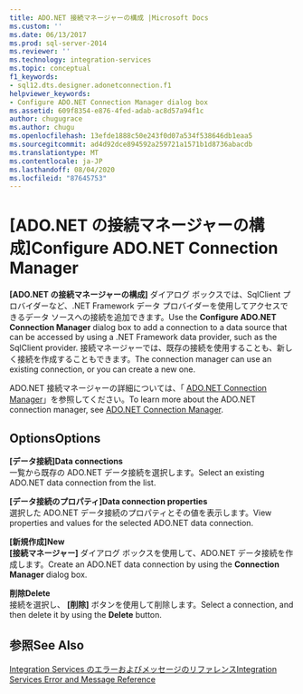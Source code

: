 ```yaml
---
title: ADO.NET 接続マネージャーの構成 |Microsoft Docs
ms.custom: ''
ms.date: 06/13/2017
ms.prod: sql-server-2014
ms.reviewer: ''
ms.technology: integration-services
ms.topic: conceptual
f1_keywords:
- sql12.dts.designer.adonetconnection.f1
helpviewer_keywords:
- Configure ADO.NET Connection Manager dialog box
ms.assetid: 609f8354-e876-4fed-adab-ac8d57a94f1c
author: chugugrace
ms.author: chugu
ms.openlocfilehash: 13efde1888c50e243f0d07a534f538646db1eaa5
ms.sourcegitcommit: ad4d92dce894592a259721a1571b1d8736abacdb
ms.translationtype: MT
ms.contentlocale: ja-JP
ms.lasthandoff: 08/04/2020
ms.locfileid: "87645753"
---
```

# <a name="configure-adonet-connection-manager"></a><span data-ttu-id="9fe91-102">[ADO.NET の接続マネージャーの構成]</span><span class="sxs-lookup"><span data-stu-id="9fe91-102">Configure ADO.NET Connection Manager</span></span>
  <span data-ttu-id="9fe91-103">**[ADO.NET の接続マネージャーの構成]** ダイアログ ボックスでは、SqlClient プロバイダーなど、.NET Framework データ プロバイダーを使用してアクセスできるデータ ソースへの接続を追加できます。</span><span class="sxs-lookup"><span data-stu-id="9fe91-103">Use the **Configure ADO.NET Connection Manager** dialog box to add a connection to a data source that can be accessed by using a .NET Framework data provider, such as the SqlClient provider.</span></span> <span data-ttu-id="9fe91-104">接続マネージャーでは、既存の接続を使用することも、新しく接続を作成することもできます。</span><span class="sxs-lookup"><span data-stu-id="9fe91-104">The connection manager can use an existing connection, or you can create a new one.</span></span>  
  
 <span data-ttu-id="9fe91-105">ADO.NET 接続マネージャーの詳細については、「 [ADO.NET Connection Manager](connection-manager/ado-net-connection-manager.md)」を参照してください。</span><span class="sxs-lookup"><span data-stu-id="9fe91-105">To learn more about the ADO.NET connection manager, see [ADO.NET Connection Manager](connection-manager/ado-net-connection-manager.md).</span></span>  
  
## <a name="options"></a><span data-ttu-id="9fe91-106">Options</span><span class="sxs-lookup"><span data-stu-id="9fe91-106">Options</span></span>  
 <span data-ttu-id="9fe91-107">**[データ接続]**</span><span class="sxs-lookup"><span data-stu-id="9fe91-107">**Data connections**</span></span>  
 <span data-ttu-id="9fe91-108">一覧から既存の ADO.NET データ接続を選択します。</span><span class="sxs-lookup"><span data-stu-id="9fe91-108">Select an existing ADO.NET data connection from the list.</span></span>  
  
 <span data-ttu-id="9fe91-109">**[データ接続のプロパティ]**</span><span class="sxs-lookup"><span data-stu-id="9fe91-109">**Data connection properties**</span></span>  
 <span data-ttu-id="9fe91-110">選択した ADO.NET データ接続のプロパティとその値を表示します。</span><span class="sxs-lookup"><span data-stu-id="9fe91-110">View properties and values for the selected ADO.NET data connection.</span></span>  
  
 <span data-ttu-id="9fe91-111">**[新規作成]**</span><span class="sxs-lookup"><span data-stu-id="9fe91-111">**New**</span></span>  
 <span data-ttu-id="9fe91-112">**[接続マネージャー]** ダイアログ ボックスを使用して、ADO.NET データ接続を作成します。</span><span class="sxs-lookup"><span data-stu-id="9fe91-112">Create an ADO.NET data connection by using the **Connection Manager** dialog box.</span></span>  
  
 <span data-ttu-id="9fe91-113">**削除**</span><span class="sxs-lookup"><span data-stu-id="9fe91-113">**Delete**</span></span>  
 <span data-ttu-id="9fe91-114">接続を選択し、 **[削除]** ボタンを使用して削除します。</span><span class="sxs-lookup"><span data-stu-id="9fe91-114">Select a connection, and then delete it by using the **Delete** button.</span></span>  
  
## <a name="see-also"></a><span data-ttu-id="9fe91-115">参照</span><span class="sxs-lookup"><span data-stu-id="9fe91-115">See Also</span></span>  
 [<span data-ttu-id="9fe91-116">Integration Services のエラーおよびメッセージのリファレンス</span><span class="sxs-lookup"><span data-stu-id="9fe91-116">Integration Services Error and Message Reference</span></span>](../../2014/integration-services/integration-services-error-and-message-reference.md)  
  
  
